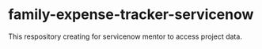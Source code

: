 # family-expense-tracker-servicenow
This respository creating for servicenow mentor to access project data.
